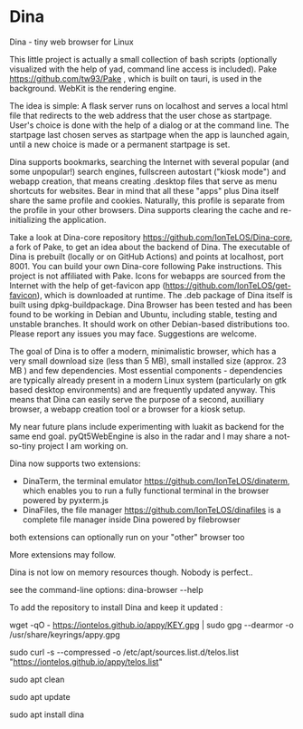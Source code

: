 # Dina
Dina - tiny web browser for Linux

This little project is actually a small collection of bash scripts (optionally visualized with the help of yad, command line access is included). Pake https://github.com/tw93/Pake , which is built on tauri, is used in the background. WebKit is the rendering engine.

The idea is simple: A flask server runs on localhost and serves a local html file that redirects to the web address that the user chose as startpage. User's choice is done with the help of a dialog or at the command line. The startpage last chosen serves as startpage when the app is launched again, until a new choice is made or a permanent startpage is set. 

Dina supports bookmarks, searching the Internet with several popular (and some unpopular!) search engines, fullscreen autostart ("kiosk mode") and webapp creation, that means creating .desktop files that serve as menu shortcuts for websites. Bear in mind that all these "apps" plus Dina itself share the same profile and cookies. Naturally, this profile is separate from the profile in your other browsers. Dina supports clearing the cache and re-initializing the application. 

Take a look at Dina-core repository https://github.com/IonTeLOS/Dina-core, a fork of Pake, to get an idea about the backend of Dina. The executable of Dina is prebuilt (locally or on GitHub Actions) and points at localhost, port 8001. You can build your own Dina-core following Pake instructions. This project is not affiliated with Pake. Icons for webapps are sourced from the Internet with the help of get-favicon app (https://github.com/IonTeLOS/get-favicon), which is downloaded at runtime. The .deb package of Dina itself is built using dpkg-buildpackage. Dina Browser has been tested and has been found to be working in Debian and Ubuntu, including stable, testing and unstable branches. It should work on other Debian-based distributions too. Please report any issues you may face. Suggestions are welcome. 

The goal of Dina is to offer a modern, minimalistic browser, which has a very small download size (less than 5 MB), small installed size (approx. 23 MB ) and few dependencies. Most essential components - dependencies are typically already present in a modern Linux system (particularly on gtk based desktop environments) and are frequently updated anyway. This means that Dina can easily serve the purpose of a second, auxilliary browser, a webapp creation tool or a browser for a kiosk setup.

My near future plans include experimenting with luakit as backend for the same end goal. pyQt5WebEngine is also in the radar and I may share a not-so-tiny project I am working on.

Dina now supports two extensions: 
- DinaTerm, the terminal emulator https://github.com/IonTeLOS/dinaterm, which enables you to run a fully functional terminal in the browser powered by pyxterm.js
- DinaFiles, the file manager https://github.com/IonTeLOS/dinafiles is a complete file manager inside Dina powered by filebrowser

both extensions can optionally run on your "other" browser too

More extensions may follow. 

Dina is not low on memory resources though. Nobody is perfect..

see the command-line options: dina-browser --help

To add the repository to install Dina and keep it updated :

wget -qO - https://iontelos.github.io/appy/KEY.gpg | sudo gpg --dearmor -o /usr/share/keyrings/appy.gpg

sudo curl -s --compressed -o /etc/apt/sources.list.d/telos.list "https://iontelos.github.io/appy/telos.list"

sudo apt clean

sudo apt update

sudo apt install dina
